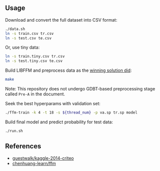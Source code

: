 ## Usage

Download and convert the full dataset into CSV format:

```sh
./data.sh
ln -s train.csv tr.csv
ln -s test.csv te.csv
```

Or, use tiny data:

```sh
ln -s train.tiny.csv tr.csv
ln -s test.tiny.csv te.csv
```

Build LIBFFM and preprocess data as the [winning solution did](https://www.csie.ntu.edu.tw/~r01922136/kaggle-2014-criteo.pdf):

```sh
make
```

Note: This repository does not undergo GDBT-based preprocessing stage called `Pre-A` in the document.

Seek the best hyperparams with validation set:

```sh
./ffm-train -k 4 -t 18 -s ${thread_num} -p va.sp tr.sp model
```

Build final model and predict probability for test data:

```sh
./run.sh
```

## References

- [guestwalk/kaggle-2014-criteo](https://github.com/guestwalk/kaggle-2014-criteo)
- [chenhuang-learn/ffm](https://github.com/chenhuang-learn/ffm)